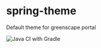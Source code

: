 # spring-theme
Default theme for greenscape portal  

![Java CI with Gradle](https://github.com/greenscape/spring-theme/workflows/Java%20CI%20with%20Gradle/badge.svg)
